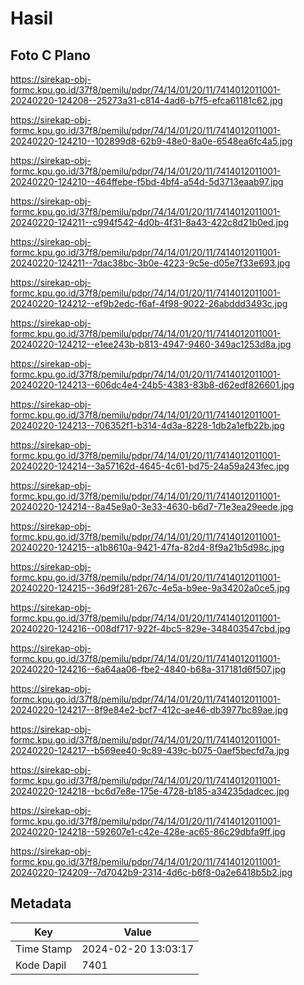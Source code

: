 # Hasil

## Foto C Plano

https://sirekap-obj-formc.kpu.go.id/37f8/pemilu/pdpr/74/14/01/20/11/7414012011001-20240220-124208--25273a31-c814-4ad6-b7f5-efca61181c62.jpg

https://sirekap-obj-formc.kpu.go.id/37f8/pemilu/pdpr/74/14/01/20/11/7414012011001-20240220-124210--102899d8-62b9-48e0-8a0e-6548ea6fc4a5.jpg

https://sirekap-obj-formc.kpu.go.id/37f8/pemilu/pdpr/74/14/01/20/11/7414012011001-20240220-124210--464ffebe-f5bd-4bf4-a54d-5d3713eaab97.jpg

https://sirekap-obj-formc.kpu.go.id/37f8/pemilu/pdpr/74/14/01/20/11/7414012011001-20240220-124211--c994f542-4d0b-4f31-8a43-422c8d21b0ed.jpg

https://sirekap-obj-formc.kpu.go.id/37f8/pemilu/pdpr/74/14/01/20/11/7414012011001-20240220-124211--7dac38bc-3b0e-4223-9c5e-d05e7f33e693.jpg

https://sirekap-obj-formc.kpu.go.id/37f8/pemilu/pdpr/74/14/01/20/11/7414012011001-20240220-124212--ef9b2edc-f6af-4f98-9022-26abddd3493c.jpg

https://sirekap-obj-formc.kpu.go.id/37f8/pemilu/pdpr/74/14/01/20/11/7414012011001-20240220-124212--e1ee243b-b813-4947-9460-349ac1253d8a.jpg

https://sirekap-obj-formc.kpu.go.id/37f8/pemilu/pdpr/74/14/01/20/11/7414012011001-20240220-124213--606dc4e4-24b5-4383-83b8-d62edf826601.jpg

https://sirekap-obj-formc.kpu.go.id/37f8/pemilu/pdpr/74/14/01/20/11/7414012011001-20240220-124213--706352f1-b314-4d3a-8228-1db2a1efb22b.jpg

https://sirekap-obj-formc.kpu.go.id/37f8/pemilu/pdpr/74/14/01/20/11/7414012011001-20240220-124214--3a57162d-4645-4c61-bd75-24a59a243fec.jpg

https://sirekap-obj-formc.kpu.go.id/37f8/pemilu/pdpr/74/14/01/20/11/7414012011001-20240220-124214--8a45e9a0-3e33-4630-b6d7-71e3ea29eede.jpg

https://sirekap-obj-formc.kpu.go.id/37f8/pemilu/pdpr/74/14/01/20/11/7414012011001-20240220-124215--a1b8610a-9421-47fa-82d4-8f9a21b5d98c.jpg

https://sirekap-obj-formc.kpu.go.id/37f8/pemilu/pdpr/74/14/01/20/11/7414012011001-20240220-124215--36d9f281-267c-4e5a-b9ee-9a34202a0ce5.jpg

https://sirekap-obj-formc.kpu.go.id/37f8/pemilu/pdpr/74/14/01/20/11/7414012011001-20240220-124216--008df717-922f-4bc5-829e-348403547cbd.jpg

https://sirekap-obj-formc.kpu.go.id/37f8/pemilu/pdpr/74/14/01/20/11/7414012011001-20240220-124216--6a64aa06-fbe2-4840-b68a-317181d6f507.jpg

https://sirekap-obj-formc.kpu.go.id/37f8/pemilu/pdpr/74/14/01/20/11/7414012011001-20240220-124217--8f9e84e2-bcf7-412c-ae46-db3977bc89ae.jpg

https://sirekap-obj-formc.kpu.go.id/37f8/pemilu/pdpr/74/14/01/20/11/7414012011001-20240220-124217--b569ee40-9c89-439c-b075-0aef5becfd7a.jpg

https://sirekap-obj-formc.kpu.go.id/37f8/pemilu/pdpr/74/14/01/20/11/7414012011001-20240220-124218--bc6d7e8e-175e-4728-b185-a34235dadcec.jpg

https://sirekap-obj-formc.kpu.go.id/37f8/pemilu/pdpr/74/14/01/20/11/7414012011001-20240220-124218--592607e1-c42e-428e-ac65-86c29dbfa9ff.jpg

https://sirekap-obj-formc.kpu.go.id/37f8/pemilu/pdpr/74/14/01/20/11/7414012011001-20240220-124209--7d7042b9-2314-4d6c-b6f8-0a2e6418b5b2.jpg


## Metadata

| Key        | Value               |
| ---------- | ------------------- |
| Time Stamp | 2024-02-20 13:03:17 |
| Kode Dapil | 7401                |




